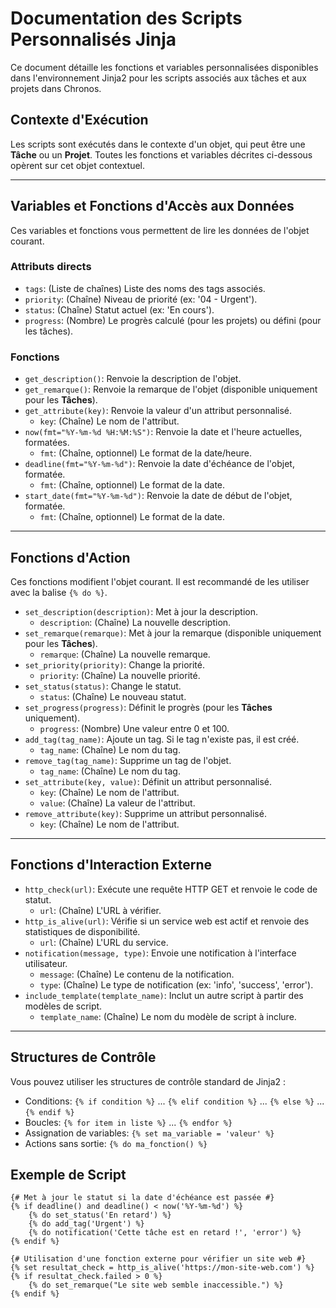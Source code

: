 # Documentation des Scripts Personnalisés Jinja

Ce document détaille les fonctions et variables personnalisées disponibles dans l'environnement Jinja2 pour les scripts associés aux tâches et aux projets dans Chronos.

## Contexte d'Exécution

Les scripts sont exécutés dans le contexte d'un objet, qui peut être une **Tâche** ou un **Projet**. Toutes les fonctions et variables décrites ci-dessous opèrent sur cet objet contextuel.

---

## Variables et Fonctions d'Accès aux Données

Ces variables et fonctions vous permettent de lire les données de l'objet courant.

### Attributs directs

-   `tags`: (Liste de chaînes) Liste des noms des tags associés.
-   `priority`: (Chaîne) Niveau de priorité (ex: '04 - Urgent').
-   `status`: (Chaîne) Statut actuel (ex: 'En cours').
-   `progress`: (Nombre) Le progrès calculé (pour les projets) ou défini (pour les tâches).

### Fonctions

-   `get_description()`: Renvoie la description de l'objet.
-   `get_remarque()`: Renvoie la remarque de l'objet (disponible uniquement pour les **Tâches**).
-   `get_attribute(key)`: Renvoie la valeur d'un attribut personnalisé.
    -   `key`: (Chaîne) Le nom de l'attribut.
-   `now(fmt="%Y-%m-%d %H:%M:%S")`: Renvoie la date et l'heure actuelles, formatées.
    -   `fmt`: (Chaîne, optionnel) Le format de la date/heure.
-   `deadline(fmt="%Y-%m-%d")`: Renvoie la date d'échéance de l'objet, formatée.
    -   `fmt`: (Chaîne, optionnel) Le format de la date.
-   `start_date(fmt="%Y-%m-%d")`: Renvoie la date de début de l'objet, formatée.
    -   `fmt`: (Chaîne, optionnel) Le format de la date.

---

## Fonctions d'Action

Ces fonctions modifient l'objet courant. Il est recommandé de les utiliser avec la balise `{% do %}`.

-   `set_description(description)`: Met à jour la description.
    -   `description`: (Chaîne) La nouvelle description.
-   `set_remarque(remarque)`: Met à jour la remarque (disponible uniquement pour les **Tâches**).
    -   `remarque`: (Chaîne) La nouvelle remarque.
-   `set_priority(priority)`: Change la priorité.
    -   `priority`: (Chaîne) La nouvelle priorité.
-   `set_status(status)`: Change le statut.
    -   `status`: (Chaîne) Le nouveau statut.
-   `set_progress(progress)`: Définit le progrès (pour les **Tâches** uniquement).
    -   `progress`: (Nombre) Une valeur entre 0 et 100.
-   `add_tag(tag_name)`: Ajoute un tag. Si le tag n'existe pas, il est créé.
    -   `tag_name`: (Chaîne) Le nom du tag.
-   `remove_tag(tag_name)`: Supprime un tag de l'objet.
    -   `tag_name`: (Chaîne) Le nom du tag.
-   `set_attribute(key, value)`: Définit un attribut personnalisé.
    -   `key`: (Chaîne) Le nom de l'attribut.
    -   `value`: (Chaîne) La valeur de l'attribut.
-   `remove_attribute(key)`: Supprime un attribut personnalisé.
    -   `key`: (Chaîne) Le nom de l'attribut.

---

## Fonctions d'Interaction Externe

-   `http_check(url)`: Exécute une requête HTTP GET et renvoie le code de statut.
    -   `url`: (Chaîne) L'URL à vérifier.
-   `http_is_alive(url)`: Vérifie si un service web est actif et renvoie des statistiques de disponibilité.
    -   `url`: (Chaîne) L'URL du service.
-   `notification(message, type)`: Envoie une notification à l'interface utilisateur.
    -   `message`: (Chaîne) Le contenu de la notification.
    -   `type`: (Chaîne) Le type de notification (ex: 'info', 'success', 'error').
-   `include_template(template_name)`: Inclut un autre script à partir des modèles de script.
    -   `template_name`: (Chaîne) Le nom du modèle de script à inclure.

---

## Structures de Contrôle

Vous pouvez utiliser les structures de contrôle standard de Jinja2 :

-   Conditions: `{% if condition %}` ... `{% elif condition %}` ... `{% else %}` ... `{% endif %}`
-   Boucles: `{% for item in liste %}` ... `{% endfor %}`
-   Assignation de variables: `{% set ma_variable = 'valeur' %}`
-   Actions sans sortie: `{% do ma_fonction() %}`

## Exemple de Script

```jinja
{# Met à jour le statut si la date d'échéance est passée #}
{% if deadline() and deadline() < now('%Y-%m-%d') %}
    {% do set_status('En retard') %}
    {% do add_tag('Urgent') %}
    {% do notification('Cette tâche est en retard !', 'error') %}
{% endif %}

{# Utilisation d'une fonction externe pour vérifier un site web #}
{% set resultat_check = http_is_alive('https://mon-site-web.com') %}
{% if resultat_check.failed > 0 %}
    {% do set_remarque("Le site web semble inaccessible.") %}
{% endif %}

```
